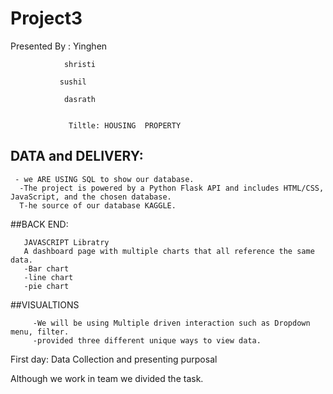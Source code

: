 # Project3

Presented By :  Yinghen 
                
                shristi
               
               sushil
                
                dasrath
                
                
                 Tiltle: HOUSING  PROPERTY 
                 
                 
## DATA and DELIVERY:
 
     - we ARE USING SQL to show our database.
      -The project is powered by a Python Flask API and includes HTML/CSS, JavaScript, and the chosen database.
      T-he source of our database KAGGLE.
      
##BACK END:

       JAVASCRIPT Libratry
       A dashboard page with multiple charts that all reference the same data.
       -Bar chart
       -line chart
       -pie chart
       
       
##VISUALTIONS
         
         -We will be using Multiple driven interaction such as Dropdown menu, filter.
         -provided three different unique ways to view data.
         
         
 First day: Data Collection and presenting purposal
 
 Although we work in team we divided  the task.
         
        
      
      
      
      
                
                

